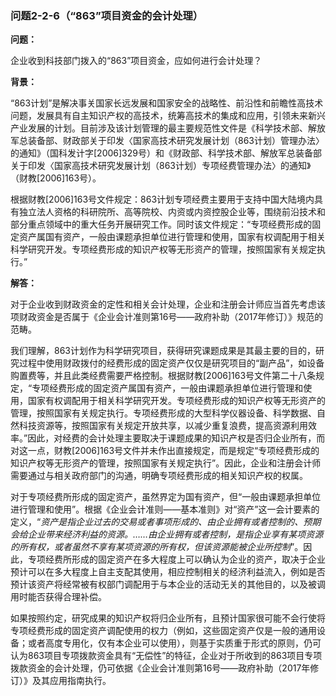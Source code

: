 ### 问题2-2-6（“863”项目资金的会计处理）

**问题：**

企业收到科技部门拨入的“863”项目资金，应如何进行会计处理？

**背景：**

“863计划”是解决事关国家长远发展和国家安全的战略性、前沿性和前瞻性高技术问题，发展具有自主知识产权的高技术，统筹高技术的集成和应用，引领未来新兴产业发展的计划。目前涉及该计划管理的最主要规范性文件是《科学技术部、解放军总装备部、财政部关于印发〈国家高技术研究发展计划（863计划）管理办法〉的通知》（国科发计字[2006]329号）和《财政部、科学技术部、解放军总装备部关于印发〈国家高技术研究发展计划（863计划）专项经费管理办法〉的通知》（财教[2006]163号）。

根据财教[2006]163号文件规定：863计划专项经费主要用于支持中国大陆境内具有独立法人资格的科研院所、高等院校、内资或内资控股企业等，围绕前沿技术和部分重点领域中的重大任务开展研究工作。同时该文件规定：“专项经费形成的固定资产属国有资产，一般由课题承担单位进行管理和使用，国家有权调配用于相关科学研究开发。专项经费形成的知识产权等无形资产的管理，按照国家有关规定执行。”

**解答：**

对于企业收到财政资金的定性和相关会计处理，企业和注册会计师应当首先考虑该项财政资金是否属于《企业会计准则第16号——政府补助（2017年修订）》规范的范畴。

我们理解，863计划作为科学研究项目，获得研究课题成果是其最主要的目的，研究过程中使用财政拨付的经费形成的固定资产仅仅是研究项目的“副产品”，如设备购置费等，并且此类经费需要严格控制。根据财教[2006]163号文件第二十八条规定，“专项经费形成的固定资产属国有资产，一般由课题承担单位进行管理和使用，国家有权调配用于相关科学研究开发。专项经费形成的知识产权等无形资产的管理，按照国家有关规定执行。专项经费形成的大型科学仪器设备、科学数据、自然科技资源等，按照国家有关规定开放共享，以减少重复浪费，提高资源利用效率。”因此，对经费的会计处理主要取决于课题成果的知识产权是否归企业所有，而对这一点，财教[2006]163号文件并未作出直接规定，而是规定“专项经费形成的知识产权等无形资产的管理，按照国家有关规定执行”。因此，企业和注册会计师需要通过与相关政府部门的沟通，明确专项经费形成的相关知识产权的权属。

对于专项经费所形成的固定资产，虽然界定为国有资产，但“一般由课题承担单位进行管理和使用”。根据《企业会计准则——基本准则》对“资产”这一会计要素的定义，“*资产是指企业过去的交易或者事项形成的、由企业拥有或者控制的、预期会给企业带来经济利益的资源。……由企业拥有或者控制，是指企业享有某项资源的所有权，或者虽然不享有某项资源的所有权，但该资源能被企业所控制*”。因此，专项经费所形成的固定资产在多大程度上可以确认为企业的资产，取决于企业预计可以在多大程度上自主支配其使用，相应控制相关的经济利益流入，例如是否预计该资产将经常被有权部门调配用于与本企业的活动无关的其他目的，以及被调用时能否获得合理补偿。

如果按照约定，研究成果的知识产权将归企业所有，且预计国家很可能不会行使将专项经费形成的固定资产调配使用的权力（例如，这些固定资产仅是一般的通用设备；或者高度专用化，仅有本企业可以使用），则基于实质重于形式的原则，仍可认为863项目专项拨款资金具有“无偿性”的特征，企业对于所收到的863项目专项拨款资金的会计处理，仍可依据《企业会计准则第16号——政府补助（2017年修订）》及其应用指南执行。